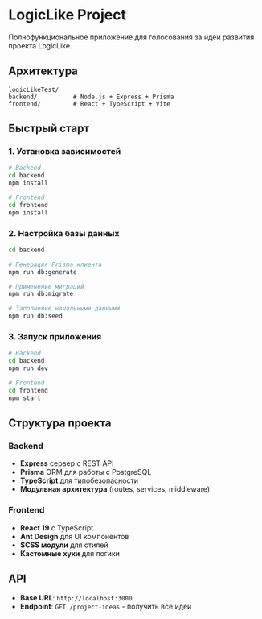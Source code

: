# LogicLike Project

Полнофункциональное приложение для голосования за идеи развития проекта LogicLike.

## Архитектура

```
logicLikeTest/
backend/          # Node.js + Express + Prisma
frontend/         # React + TypeScript + Vite
```

## Быстрый старт

### 1. Установка зависимостей

```bash
# Backend
cd backend
npm install

# Frontend  
cd frontend
npm install
```

### 2. Настройка базы данных

```bash
cd backend

# Генерация Prisma клиента
npm run db:generate

# Применение миграций
npm run db:migrate

# Заполнение начальными данными
npm run db:seed
```

### 3. Запуск приложения

```bash
# Backend
cd backend
npm run dev

# Frontend
cd frontend
npm start
```

## Структура проекта

### Backend
- **Express** сервер с REST API
- **Prisma** ORM для работы с PostgreSQL
- **TypeScript** для типобезопасности
- **Модульная архитектура** (routes, services, middleware)

### Frontend
- **React 19** с TypeScript
- **Ant Design** для UI компонентов
- **SCSS модули** для стилей
- **Кастомные хуки** для логики

## API

- **Base URL**: `http://localhost:3000`
- **Endpoint**: `GET /project-ideas` - получить все идеи
